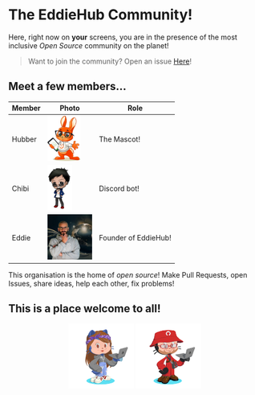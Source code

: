 # The EddieHub Community!

Here, right now on **your** screens, you are in the presence of the most inclusive *Open Source* community on the planet!

> Want to join the community? Open an issue [Here](https://github.com/EddieHubCommunity/support/issues/new?assignees=&labels=invite+me+to+the+organisation&template=invitation.yml&title=Please+invite+me+to+the+GitHub+Community+Organization)!

## Meet a few members...

| Member | Photo | Role |
| ------ | ---- | ----- |
| Hubber | <img src="./images/hubber.png" height=90> | The Mascot! |
| Chibi  | <img src="./images/chibi.png" height=90> | Discord bot!
| Eddie  | <img src="./images/eddie.jpg" height=90> | Founder of EddieHub! |

This organisation is the home of *open source*! Make Pull Requests, open Issues, share ideas, help each other, fix problems! 

## This is a place welcome to all!

<div align=center>

<img src="./images/girloctocat.png" height=130> <img src="./images/boyoctocat.png" height=130>

</div>